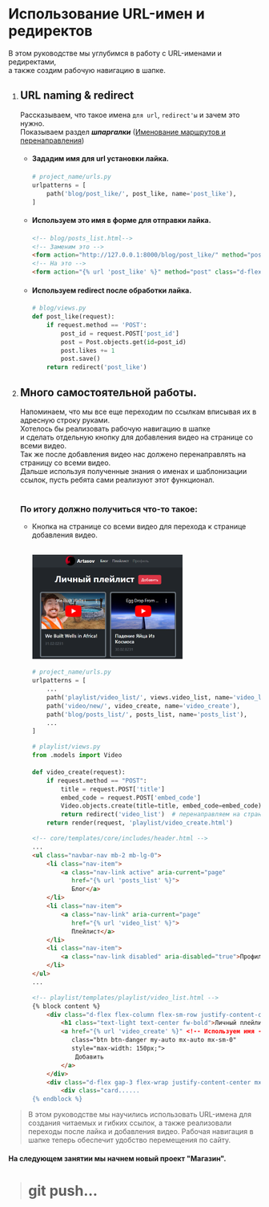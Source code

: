 # Использование URL-имен и редиректов

В этом руководстве мы углубимся в работу с URL-именами и редиректами, <br>
а также создим рабочую навигацию в шапке.

1. ## URL naming & redirect
   Рассказываем, что такое имена `для url`, `redirect'ы` и зачем это нужно.<br>
   Показываем раздел _**шпаргалки**_ ([Именование маршрутов и перенаправления](https://github.com/xlartas/it-compot-backend-methods/blob/main/django-base.md#url-naming--redirects-%D0%B8%D0%BC%D0%B5%D0%BD%D0%BE%D0%B2%D0%B0%D0%BD%D0%B8%D0%B5-%D0%BC%D0%B0%D1%80%D1%88%D1%80%D1%83%D1%82%D0%BE%D0%B2-%D0%B8-%D0%BF%D0%B5%D1%80%D0%B5%D0%BD%D0%B0%D0%BF%D1%80%D0%B0%D0%B2%D0%BB%D0%B5%D0%BD%D0%B8%D0%B5))
   
      * #### Зададим имя для url установки лайка.
           ```python
           # project_name/urls.py
           urlpatterns = [
               path('blog/post_like/', post_like, name='post_like'),
           ]
           ```
      * #### Используем это имя в форме для отправки лайка.
           ```html
           <!-- blog/posts_list.html-->
           <!-- Заменим это -->  
           <form action="http://127.0.0.1:8000/blog/post_like/" method="post" class="d-flex flex-row">
           <!-- На это -->     
           <form action="{% url 'post_like' %}" method="post" class="d-flex flex-row">   
           ```
      * #### Используем redirect после обработки лайка.
           ```python
           # blog/views.py
           def post_like(request):
               if request.method == 'POST':
                   post_id = request.POST['post_id']
                   post = Post.objects.get(id=post_id)
                   post.likes += 1
                   post.save()
               return redirect('post_like')
           ```
   
2. ## Много самостоятельной работы.
   Напоминаем, что мы все еще переходим по ссылкам вписывая их в адресную строку руками.<br>
   Хотелось бы реализовать рабочую навигацию в шапке <br>
   и сделать отдельную кнопку для добавления видео на странице со всеми видео.<br>
   Так же после добавления видео нас должено перенаправлять на страницу со всеми видео.<br>
   Дальше используя полученные знания о именах и шаблонизации ссылок, пусть ребята сами реализуют этот функционал.<br><br>
   ### По итогу должно получиться что-то такое:
   
   * Кнопка на странице со всеми видео для перехода к странице добавления видео.<br><br>
   
      ![](imgs/result.png)
      ```python
      # project_name/urls.py
      urlpatterns = [
          ...
          path('playlist/video_list/', views.video_list, name='video_list'),
          path('video/new/', video_create, name='video_create'),
          path('blog/posts_list/', posts_list, name='posts_list'),
          ...
      ]
      ```
      ```python
      # playlist/views.py
      from .models import Video
      
      def video_create(request):
          if request.method == "POST":
              title = request.POST['title']
              embed_code = request.POST['embed_code']
              Video.objects.create(title=title, embed_code=embed_code)
              return redirect('video_list')  # перенаправляем на страницу со всеми видео.
          return render(request, 'playlist/video_create.html')
      ```
      ```html
      <!-- core/templates/core/includes/header.html -->
      ...
      <ul class="navbar-nav mb-2 mb-lg-0">
          <li class="nav-item">
              <a class="nav-link active" aria-current="page" 
                 href="{% url 'posts_list' %}">
                 Блог</a>
          </li>
          <li class="nav-item">
              <a class="nav-link" aria-current="page" 
                 href="{% url 'video_list' %}">
                 Плейлист</a>
          </li>
          <li class="nav-item">
              <a class="nav-link disabled" aria-disabled="true">Профиль</a>
          </li>
      </ul>
      ...
      ```
      ```html
      <!-- playlist/templates/playlist/video_list.html -->
      {% block content %}
          <div class="d-flex flex-column flex-sm-row justify-content-center gap-3 mb-4">
              <h1 class="text-light text-center fw-bold">Личный плейлист</h1>
              <a href="{% url 'video_create' %}" <!-- Используем имя -->
                 class="btn btn-danger my-auto mx-auto mx-sm-0"
                 style="max-width: 150px;">
                  Добавить
              </a>
          </div>
          <div class="d-flex gap-3 flex-wrap justify-content-center mx-auto" style="max-width: 800px;">
              <div class="card......
      {% endblock %}
      ```

>В этом руководстве мы научились использовать URL-имена для создания читаемых и гибких ссылок, а также реализовали переходы после лайка и добавления видео. Рабочая навигация в шапке теперь обеспечит удобство перемещения по сайту.

#### На следующем занятии мы начнем новый проект "Магазин".

># git push...